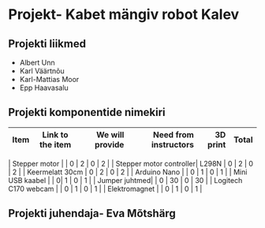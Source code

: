 # Projekt- Kabet mängiv robot Kalev

## Projekti liikmed

* Albert Unn
* Karl Väärtnõu
* Karl-Mattias Moor 
* Epp Haavasalu


## Projekti komponentide nimekiri

| Item | Link to the item | We will provide | Need from instructors | 3D print | Total |
| ---- | ---------------- | --------------: | --------------------: | -------: | :---: |

| Stepper motor | | 0 | 2 | 0  | 2 |
| Stepper motor controller| L298N | 0 | 2 | 0 | 2 |
| Keermelatt 30cm | 0 | 2 | 0  | 2 |
| Arduino Nano | | 0 | 1 | 0 | 1 |
| Mini USB kaabel | | 0| 1 | 0 | 1 |
| Jumper juhtmed| | 0  | 30 | 0 | 30 |
| Logitech C170 webcam | | 0 | 1 | 0 | 1 |
| Elektromagnet | | 0 | 1 | 0 | 1 |


## Projekti juhendaja- Eva Mõtshärg
